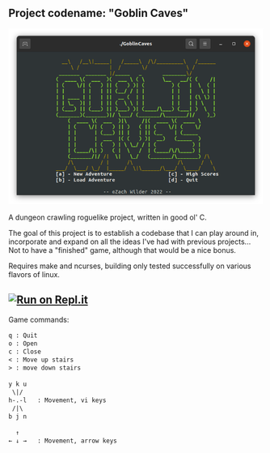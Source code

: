 ## Project codename: "Goblin Caves"

![Menu Splash](MenuSplash.png)

A dungeon crawling roguelike project, written in good ol' C. 

The goal of this project is to establish a codebase that I can play around in,
incorporate and expand on all the ideas I've had with previous projects... Not
to have a "finished" game, although that would be a nice bonus. 

Requires make and ncurses, building only tested successfully on various flavors
of linux.

[![Run on Repl.it](https://repl.it/badge/github/zwilder/goblincaves)](https://replit.com/@zwilder/goblincaves)
---

Game commands:
```
q : Quit
o : Open
c : Close
< : Move up stairs
> : move down stairs

y k u
 \|/
h-.-l   : Movement, vi keys
 /|\
b j n

  ↑
← ↓ →   : Movement, arrow keys
```
